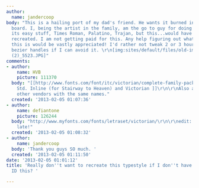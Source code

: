 ```yaml
---
author:
  name: jandercoop
body: "This is a hailing port of my dad's friend. He wants it burned into a cutting
  board. I, being the artist in the family, am the go to guy for doing this. Usually
  its easy stuff, Times Roman, Palatino, Trajan, but this...would have to be totally
  recreated. I am not getting paid for this. Any help figuring out what typestyle
  this is would be vastly appreciated! I'd rather not tweak 2 or 3 hours worth of
  bezier handles if I can avoid it. \r\n[img:sites/default/files/old-images/photo
  (2)_5523.JPG]"
comments:
- author:
    name: HVB
    picture: 111370
  body: "[[http://www.fonts.com/font/itc/victorian/complete-family-pack|Victorian
    Std. Inline (for Stairway to Heaven) and Victorian ]]\r\n\r\nAlso available from
    other vendors with the same names."
  created: '2013-02-05 01:07:36'
- author:
    name: defiantone
    picture: 126244
  body: "http://www.myfonts.com/fonts/letraset/victorian/\r\n\r\nedit: doh... too
    late!"
  created: '2013-02-05 01:08:32'
- author:
    name: jandercoop
  body: 'Thank you guys SO much. '
  created: '2013-02-05 01:11:50'
date: '2013-02-05 01:01:12'
title: 'Really don''t want to recreate this typestyle if I don''t have to. Can anyone
  ID this? '

---
```

